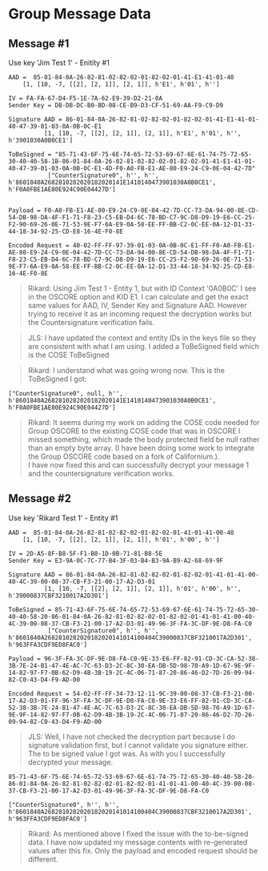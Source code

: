 # Group Message Data

## Message #1

Use key 'Jim Test 1' - Enitity #1

~~~
AAD =  85-01-84-0A-26-82-81-02-82-02-01-82-02-01-41-E1-41-01-40
    [1, [10, -7, [[2], [2, 1]], [2, 1]], h'E1', h'01', h'']
      
IV = FA-FA-67-D4-F5-1E-7A-62-E9-39-D2-21-0A
Sender Key = DB-DB-DC-B0-BD-08-CE-B9-D3-CF-51-69-AA-F9-C9-D9

Signature AAD = 86-01-84-0A-26-82-81-02-82-02-01-82-02-01-41-E1-41-01-40-47-39-01-03-0A-0B-0C-E1
          [1, [10, -7, [[2], [2, 1]], [2, 1]], h'E1', h'01', h'', h'3901030A0B0CE1']

ToBeSigned = "85-71-43-6F-75-6E-74-65-72-53-69-67-6E-61-74-75-72-65-30-40-40-58-1B-86-01-84-0A-26-82-81-02-82-02-01-82-02-01-41-E1-41-01-40-47-39-01-03-0A-0B-0C-E1-4D-F0-A0-FB-E1-AE-80-E9-24-C9-0E-04-42-7D"
           ["CounterSignature0", h'', h'', h'8601840A2682810282020182020141E1410140473901030A0B0CE1', h'F0A0FBE1AE80E924C90E04427D']


Payload = F0-A0-FB-E1-AE-80-E9-24-C9-0E-04-42-7D-CC-73-DA-94-00-8E-CD-54-DB-98-DA-4F-F1-71-F8-23-C5-EB-D4-6C-78-BD-C7-9C-D8-D9-19-E6-CC-25-F2-90-69-26-0E-71-53-9E-F7-6A-E9-0A-58-EE-FF-BB-C2-0C-EE-0A-12-D1-33-44-18-34-92-25-CD-E8-16-4E-F0-8E

Encoded Request = 40-02-FF-FF-97-39-01-03-0A-0B-0C-E1-FF-F0-A0-FB-E1-AE-80-E9-24-C9-0E-04-42-7D-CC-73-DA-94-00-8E-CD-54-DB-98-DA-4F-F1-71-F8-23-C5-EB-D4-6C-78-BD-C7-9C-D8-D9-19-E6-CC-25-F2-90-69-26-0E-71-53-9E-F7-6A-E9-0A-58-EE-FF-BB-C2-0C-EE-0A-12-D1-33-44-18-34-92-25-CD-E8-16-4E-F0-8E
~~~

> Rikard: Using Jim Test 1 - Entity 1, but with ID Context '0A0B0C' I see in the OSCORE option and KID E1.
> I can calculate and get the exact same values for AAD, IV, Sender Key and Signature AAD.
> However trying to receive it as an incoming request the decryption works but the Countersignature verification fails.

> JLS: I have updated the context and entity IDs in the keys file so they are consistent with what I am using.
> I added a ToBeSigned field which is the COSE ToBeSigned

>Rikard: I understand what was going wrong now. This is the ToBeSigned I got:
~~~
["CounterSignature0", null, h'', h'8601840A2682810282020182020141E1410140473901030A0B0CE1', h'F0A0FBE1AE80E924C90E04427D']
~~~
> Rikard: It seems during my work on adding the COSE code needed for Group OSCORE to the existing COSE code that was in OSCORE I missed something, which made the body protected field be null rather than an empty byte array. (I have been doing some work to integrate the Group OSCORE code based on a fork of Californium.).  
> I have now fixed this and can successfully decrypt your message 1 and the countersignature verification works.


## Message #2

Use key 'Rikard Test 1' - Entity #1

~~~
AAD =  85-01-84-0A-26-82-81-02-82-02-01-82-02-01-41-01-41-00-40
    [1, [10, -7, [[2], [2, 1]], [2, 1]], h'01', h'00', h'']
      
IV = 2D-A5-8F-B8-5F-F1-B8-1D-0B-71-81-B8-5E
Sender Key = E3-9A-0C-7C-77-B4-3F-03-B4-B3-9A-B9-A2-68-69-9F

Signature AAD = 86-01-84-0A-26-82-81-02-82-02-01-82-02-01-41-01-41-00-40-4C-39-00-08-37-CB-F3-21-00-17-A2-D3-01
          [1, [10, -7, [[2], [2, 1]], [2, 1]], h'01', h'00', h'', h'39000837CBF3210017A2D301']
          
ToBeSigned = 85-71-43-6F-75-6E-74-65-72-53-69-67-6E-61-74-75-72-65-30-40-40-58-20-86-01-84-0A-26-82-81-02-82-02-01-82-02-01-41-01-41-00-40-4C-39-00-08-37-CB-F3-21-00-17-A2-D3-01-49-96-3F-FA-3C-DF-9E-D8-FA-C0
           ["CounterSignature0", h'', h'', h'8601840A2682810282020182020141014100404C39000837CBF3210017A2D301', h'963FFA3CDF9ED8FAC0']

Payload = 96-3F-FA-3C-DF-9E-D8-FA-C0-9E-33-E6-FF-82-91-CD-3C-CA-52-38-3B-7E-24-B1-47-4E-AC-7C-63-D3-2C-8C-30-EA-DB-5D-98-70-A9-1D-67-9E-9F-14-82-97-F7-0B-62-D9-4B-3B-19-2C-4C-06-71-87-20-86-46-D2-7D-26-09-94-82-C0-43-D4-F9-AD-00

Encoded Request = 54-02-FF-FF-34-73-12-11-9C-39-00-08-37-CB-F3-21-00-17-A2-D3-01-FF-96-3F-FA-3C-DF-9E-D8-FA-C0-9E-33-E6-FF-82-91-CD-3C-CA-52-38-3B-7E-24-B1-47-4E-AC-7C-63-D3-2C-8C-30-EA-DB-5D-98-70-A9-1D-67-9E-9F-14-82-97-F7-0B-62-D9-4B-3B-19-2C-4C-06-71-87-20-86-46-D2-7D-26-09-94-82-C0-43-D4-F9-AD-00
~~~

> JLS: Well, I have not checked the decryption part because I do signature validation first, but I cannot validate you signature either.
>  The to be signed value I got was.
>  As with you I successfully decrypted your message.
~~~
85-71-43-6F-75-6E-74-65-72-53-69-67-6E-61-74-75-72-65-30-40-40-58-20-86-01-84-0A-26-82-81-02-82-02-01-82-02-01-41-01-41-00-40-4C-39-00-08-37-CB-F3-21-00-17-A2-D3-01-49-96-3F-FA-3C-DF-9E-D8-FA-C0

["CounterSignature0", h'', h'', h'8601840A2682810282020182020141014100404C39000837CBF3210017A2D301', h'963FFA3CDF9ED8FAC0']
~~~

> Rikard: As mentioned above I fixed the issue with the to-be-signed data. I have now updated my message contents with re-generated values after this fix. Only the payload and encoded request should be different.
